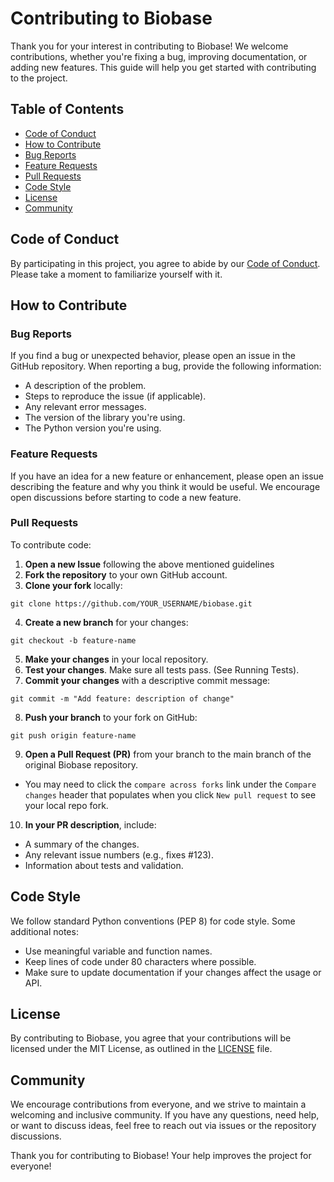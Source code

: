 # Contributing to Biobase
Thank you for your interest in contributing to Biobase! We welcome contributions, whether you're fixing a bug, improving documentation, or adding new features. This guide will help you get started with contributing to the project.

## Table of Contents
- [Code of Conduct](#Code-of-Conduct)
- [How to Contribute](#How-to-Contribute)
- [Bug Reports](#Bug-Reports)
- [Feature Requests](#Feature-Requests)
- [Pull Requests](#Pull-Requests)
- [Code Style](#Code-Style)
- [License](#License)
- [Community](#Community)
## Code of Conduct
By participating in this project, you agree to abide by our [Code of Conduct](https://github.com/lignum-vitae/biobase/blob/master/docs/CODE_OF_CONDUCT.md). Please take a moment to familiarize yourself with it.

## How to Contribute
### Bug Reports
If you find a bug or unexpected behavior, please open an issue in the GitHub repository. When reporting a bug, provide the following information:

- A description of the problem.
- Steps to reproduce the issue (if applicable).
- Any relevant error messages.
- The version of the library you're using.
- The Python version you're using.

### Feature Requests
If you have an idea for a new feature or enhancement, please open an issue describing the feature and why you think it would be useful. We encourage open discussions before starting to code a new feature.

### Pull Requests
To contribute code:

1. **Open a new Issue** following the above mentioned guidelines
2. **Fork the repository** to your own GitHub account.
3. **Clone your fork** locally:
```nginx
git clone https://github.com/YOUR_USERNAME/biobase.git
```
4. **Create a new branch** for your changes:
```nginx
git checkout -b feature-name
```
5. **Make your changes** in your local repository.
6. **Test your changes**. Make sure all tests pass. (See Running Tests).
7. **Commit your changes** with a descriptive commit message:
```nginx
git commit -m "Add feature: description of change"
```
8. **Push your branch** to your fork on GitHub:
```nginx
git push origin feature-name
```
9. **Open a Pull Request (PR)** from your branch to the main branch of the original Biobase repository.

- You may need to click the `compare across forks` link under the `Compare changes` header that populates when you click `New pull request` to see your local repo fork.

10. **In your PR description**, include:

- A summary of the changes.
- Any relevant issue numbers (e.g., fixes #123).
- Information about tests and validation.

## Code Style
We follow standard Python conventions (PEP 8) for code style. Some additional notes:

- Use meaningful variable and function names.
- Keep lines of code under 80 characters where possible.
- Make sure to update documentation if your changes affect the usage or API.
## License
By contributing to Biobase, you agree that your contributions will be licensed under the MIT License, as outlined in the [LICENSE](https://github.com/lignum-vitae/biobase/blob/master/LICENSE) file.

## Community
We encourage contributions from everyone, and we strive to maintain a welcoming and inclusive community. If you have any questions, need help, or want to discuss ideas, feel free to reach out via issues or the repository discussions.

Thank you for contributing to Biobase! Your help improves the project for everyone!


